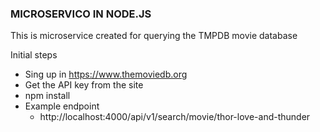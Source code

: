 ### MICROSERVICO IN NODE.JS

This is microservice created for querying the TMPDB movie database

Initial steps
* Sing up in https://www.themoviedb.org
* Get the API key from the site
* npm install
* Example endpoint
    * http://localhost:4000/api/v1/search/movie/thor-love-and-thunder
